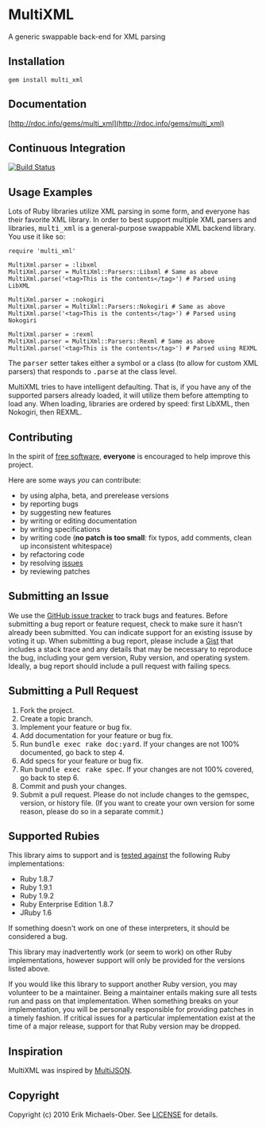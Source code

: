 MultiXML
========
A generic swappable back-end for XML parsing

Installation
------------
    gem install multi_xml

Documentation
-------------
[http://rdoc.info/gems/multi_xml](http://rdoc.info/gems/multi_xml)

Continuous Integration
----------------------
[![Build Status](https://secure.travis-ci.org/sferik/multi_xml.png)](http://travis-ci.org/sferik/multi_xml)

Usage Examples
--------------
Lots of Ruby libraries utilize XML parsing in some form, and everyone has their favorite XML library.
In order to best support multiple XML parsers and libraries, <tt>multi_xml</tt> is a general-purpose
swappable XML backend library. You use it like so:

    require 'multi_xml'

    MultiXml.parser = :libxml
    MultiXml.parser = MultiXml::Parsers::Libxml # Same as above
    MultiXml.parse('<tag>This is the contents</tag>') # Parsed using LibXML

    MultiXml.parser = :nokogiri
    MultiXml.parser = MultiXml::Parsers::Nokogiri # Same as above
    MultiXml.parse('<tag>This is the contents</tag>') # Parsed using Nokogiri

    MultiXml.parser = :rexml
    MultiXml.parser = MultiXml::Parsers::Rexml # Same as above
    MultiXml.parse('<tag>This is the contents</tag>') # Parsed using REXML

The <tt>parser</tt> setter takes either a symbol or a class (to allow for custom XML parsers) that
responds to <tt>.parse</tt> at the class level.

MultiXML tries to have intelligent defaulting. That is, if you have any of the supported parsers
already loaded, it will utilize them before attempting to load any. When loading, libraries are
ordered by speed: first LibXML, then Nokogiri, then REXML.

Contributing
------------
In the spirit of [free software](http://www.fsf.org/licensing/essays/free-sw.html), **everyone** is encouraged to help improve this project.

Here are some ways *you* can contribute:

* by using alpha, beta, and prerelease versions
* by reporting bugs
* by suggesting new features
* by writing or editing documentation
* by writing specifications
* by writing code (**no patch is too small**: fix typos, add comments, clean up inconsistent whitespace)
* by refactoring code
* by resolving [issues](https://github.com/sferik/multi_xml/issues)
* by reviewing patches

Submitting an Issue
-------------------
We use the [GitHub issue tracker](https://github.com/sferik/multi_xml/issues) to track bugs and
features. Before submitting a bug report or feature request, check to make sure it hasn't already
been submitted. You can indicate support for an existing issuse by voting it up. When submitting a
bug report, please include a [Gist](https://gist.github.com/) that includes a stack trace and any
details that may be necessary to reproduce the bug, including your gem version, Ruby version, and
operating system. Ideally, a bug report should include a pull request with failing specs.

Submitting a Pull Request
-------------------------
1. Fork the project.
2. Create a topic branch.
3. Implement your feature or bug fix.
4. Add documentation for your feature or bug fix.
5. Run <tt>bundle exec rake doc:yard</tt>. If your changes are not 100% documented, go back to step 4.
6. Add specs for your feature or bug fix.
7. Run <tt>bundle exec rake spec</tt>. If your changes are not 100% covered, go back to step 6.
8. Commit and push your changes.
9. Submit a pull request. Please do not include changes to the gemspec, version, or history file. (If you want to create your own version for some reason, please do so in a separate commit.)

Supported Rubies
----------------
This library aims to support and is [tested
against](http://travis-ci.org/sferik/multi_xml) the following Ruby
implementations:

* Ruby 1.8.7
* Ruby 1.9.1
* Ruby 1.9.2
* Ruby Enterprise Edition 1.8.7
* JRuby 1.6

If something doesn't work on one of these interpreters, it should be considered
a bug.

This library may inadvertently work (or seem to work) on other Ruby
implementations, however support will only be provided for the versions listed
above.

If you would like this library to support another Ruby version, you may
volunteer to be a maintainer. Being a maintainer entails making sure all tests
run and pass on that implementation. When something breaks on your
implementation, you will be personally responsible for providing patches in a
timely fashion. If critical issues for a particular implementation exist at the
time of a major release, support for that Ruby version may be dropped.

Inspiration
-----------
MultiXML was inspired by [MultiJSON](https://github.com/intridea/multi_json/).

Copyright
---------
Copyright (c) 2010 Erik Michaels-Ober.
See [LICENSE](https://github.com/sferik/multi_xml/blob/master/LICENSE.md) for details.
